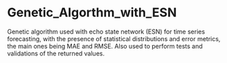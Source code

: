 # Genetic_Algorthm_with_ESN
Genetic algorithm used with echo state network (ESN) for time series forecasting, with the presence of statistical distributions and error metrics, the main ones being MAE and RMSE. Also used to perform tests and validations of the returned values.

